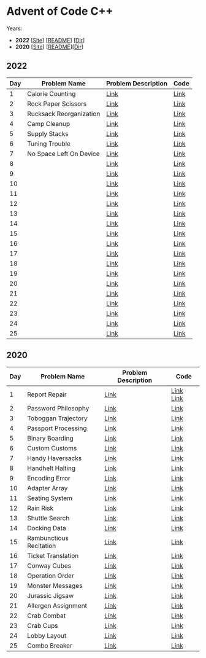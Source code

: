 # Advent of Code C++

Years:
- **2022** [[Site](https://adventofcode.com/2022)] [[README](/2022/README.md)] [[Dir](/2022)]
- **2020** [[Site](https://adventofcode.com/2020)] [[README](/2020/README.md)][[Dir](/2020)]


## 2022

| Day | Problem Name | Problem Description | Code |
| --- | ------------ | ------------------- | ---- |
| 1 | Calorie Counting | [Link](https://adventofcode.com/2022/day/1) | [Link](2022/src/dec01.cc) |
| 2 | Rock Paper Scissors | [Link](https://adventofcode.com/2022/day/2) | [Link](2022/src/dec02.cc) |
| 3 | Rucksack Reorganization | [Link](https://adventofcode.com/2022/day/3) | [Link](2022/src/dec03.cc) |
| 4 | Camp Cleanup | [Link](https://adventofcode.com/2022/day/4) | [Link](2022/src/dec04.cc) |
| 5 | Supply Stacks | [Link](https://adventofcode.com/2022/day/5) | [Link](2022/src/dec05.cc) |
| 6 | Tuning Trouble | [Link](https://adventofcode.com/2022/day/6) | [Link](2022/src/dec06.cc) |
| 7 | No Space Left On Device | [Link](https://adventofcode.com/2022/day/7) | [Link](2022/src/dec07.cc) |
| 8 |  | [Link](https://adventofcode.com/2022/day/8) | [Link](2022/src/dec08.cc) |
| 9 |  | [Link](https://adventofcode.com/2022/day/9) | [Link](2022/src/dec09.cc) |
| 10 |  | [Link](https://adventofcode.com/2022/day/10) | [Link](2022/src/dec10.cc) |
| 11 |  | [Link](https://adventofcode.com/2022/day/11) | [Link](2022/src/dec11.cc) |
| 12 |  | [Link](https://adventofcode.com/2022/day/12) | [Link](2022/src/dec12.cc) |
| 13 |  | [Link](https://adventofcode.com/2022/day/13) | [Link](2022/src/dec13.cc) |
| 14 |  | [Link](https://adventofcode.com/2022/day/14) | [Link](2022/src/dec14.cc) |
| 15 |  | [Link](https://adventofcode.com/2022/day/15) | [Link](2022/src/dec15.cc) |
| 16 |  | [Link](https://adventofcode.com/2022/day/16) | [Link](2022/src/dec16.cc) |
| 17 |  | [Link](https://adventofcode.com/2022/day/17) | [Link](2022/src/dec17.cc) |
| 18 |  | [Link](https://adventofcode.com/2022/day/18) | [Link](2022/src/dec18.cc) |
| 19 |  | [Link](https://adventofcode.com/2022/day/19) | [Link](2022/src/dec19.cc) |
| 20 |  | [Link](https://adventofcode.com/2022/day/20) | [Link](2022/src/dec20.cc) |
| 21 |  | [Link](https://adventofcode.com/2022/day/21) | [Link](2022/src/dec21.cc) |
| 22 |  | [Link](https://adventofcode.com/2022/day/22) | [Link](2022/src/dec22.cc) |
| 23 |  | [Link](https://adventofcode.com/2022/day/23) | [Link](2022/src/dec23.cc) |
| 24 |  | [Link](https://adventofcode.com/2022/day/24) | [Link](2022/src/dec24.cc) |
| 25 |  | [Link](https://adventofcode.com/2022/day/25) | [Link](2022/src/dec25.cc) |


## 2020

| Day | Problem Name | Problem Description | Code |
| --- | ------------ | ------------------- | ---- |
| 1 | Report Repair | [Link](https://adventofcode.com/2020/day/1) | [Link](2020/src/dec01_1.cc) [Link](2020/src/dec01_2.cc) |
| 2 | Password Philosophy | [Link](https://adventofcode.com/2020/day/2) | [Link](2020/src/dec02.cc) |
| 3 | Toboggan Trajectory | [Link](https://adventofcode.com/2020/day/3) | [Link](2020/src/dec03.cc) |
| 4 | Passport Processing | [Link](https://adventofcode.com/2020/day/4) | [Link](2020/src/dec04.cc) |
| 5 | Binary Boarding | [Link](https://adventofcode.com/2020/day/5) | [Link](2020/src/dec05.cc) |
| 6 | Custom Customs | [Link](https://adventofcode.com/2020/day/6) | [Link](2020/src/dec06.cc) |
| 7 | Handy Haversacks | [Link](https://adventofcode.com/2020/day/7) | [Link](2020/src/dec07.cc) |
| 8 | Handhelt Halting | [Link](https://adventofcode.com/2020/day/8) | [Link](2020/src/dec08.cc) |
| 9 | Encoding Error | [Link](https://adventofcode.com/2020/day/9) | [Link](2020/src/dec09.cc) |
| 10 | Adapter Array | [Link](https://adventofcode.com/2020/day/10) | [Link](2020/src/dec10.cc) |
| 11 | Seating System | [Link](https://adventofcode.com/2020/day/11) | [Link](2020/src/dec11.cc) |
| 12 | Rain Risk | [Link](https://adventofcode.com/2020/day/12) | [Link](2020/src/dec12.cc) |
| 13 | Shuttle Search | [Link](https://adventofcode.com/2020/day/13) | [Link](2020/src/dec13.cc) |
| 14 | Docking Data | [Link](https://adventofcode.com/2020/day/14) | [Link](2020/src/dec14.cc) |
| 15 | Rambunctious Recitation | [Link](https://adventofcode.com/2020/day/15) | [Link](2020/src/dec15.cc) |
| 16 | Ticket Translation | [Link](https://adventofcode.com/2020/day/16) | [Link](2020/src/dec16.cc) |
| 17 | Conway Cubes | [Link](https://adventofcode.com/2020/day/17) | [Link](2020/src/dec17.cc) |
| 18 | Operation Order | [Link](https://adventofcode.com/2020/day/18) | [Link](2020/src/dec18.cc) |
| 19 | Monster Messages | [Link](https://adventofcode.com/2020/day/19) | [Link](2020/src/dec19.cc) |
| 20 | Jurassic Jigsaw | [Link](https://adventofcode.com/2020/day/20) | [Link](2020/src/dec20.cc) |
| 21 | Allergen Assignment | [Link](https://adventofcode.com/2020/day/21) | [Link](2020/src/dec21.cc) |
| 22 | Crab Combat | [Link](https://adventofcode.com/2020/day/22) | [Link](2020/src/dec22.cc) |
| 23 | Crab Cups | [Link](https://adventofcode.com/2020/day/23) | [Link](2020/src/dec23.cc) |
| 24 | Lobby Layout | [Link](https://adventofcode.com/2020/day/24) | [Link](2020/src/dec24.cc) |
| 25 | Combo Breaker | [Link](https://adventofcode.com/2020/day/25) | [Link](2020/src/dec25.cc) |
